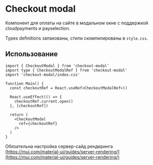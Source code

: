 # Checkout modal

Компонент для оплаты на сайте в модальном окне с поддержкой cloudpayments и payselection.

Types definitions запакованы, стили скомпилированы в `style.css`.

## Использование

```tsx
import { CheckoutModal } from 'checkout-modal'
import type { CheckoutModalRef } from 'checkout-modal'
import 'checkout-modal/index.css'

function Main() {
  const checkoutRef = React.useRef<CheckoutModalRef>()

  React.useEffect(() => {
    checkoutRef.current.open()
  }, [checkoutRef])

  return (
    <CheckoutModal
      ref={checkoutRef}
    />
  )
}
```

Обязательна настройка сервер-сайд рендеринга [https://mui.com/material-ui/guides/server-rendering/](https://mui.com/material-ui/guides/server-rendering/)